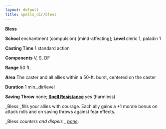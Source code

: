 ```yaml
---
layout: default
title: spells_dir/bless
---
```

 **Bless**

**School** enchantment (compulsion) [mind-affecting]; **Level** cleric 1, paladin 1

**Casting Time** 1 standard action

**Components** V, S, DF

**Range** 50 ft.

**Area** The caster and all allies within a 50-ft. burst, centered on the caster

**Duration** 1 min._dir/level

**Saving Throw** none; **[Spell Resistance](../glossary#_spell-resistance)** yes (harmless)

_Bless _fills your allies with courage. Each ally gains a +1 morale bonus on attack rolls and on saving throws against fear effects.

_Bless _counters and dispels _ [bane](bane#_bane)_.

